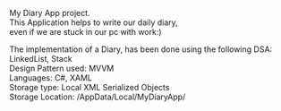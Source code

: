 My Diary App project.  
This Application helps to write our daily diary,  
even if we are stuck in our pc with work:)  

The implementation of a Diary, has been done using the following DSA: LinkedList, Stack  
Design Pattern used: MVVM  
Languages: C#, XAML  
Storage type: Local XML Serialized Objects  
Storage Location: <username>/AppData/Local/MyDiaryApp/<files>  
